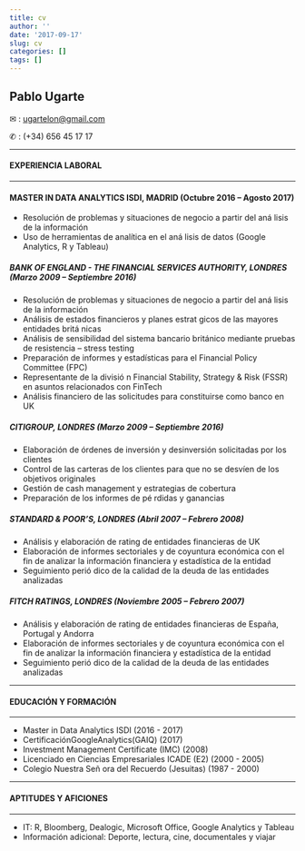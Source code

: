 ```yaml
---
title: cv
author: ''
date: '2017-09-17'
slug: cv
categories: []
tags: []
---
```


## Pablo Ugarte

 ✉ : ugartelon@gmail.com 
 
 ✆ : (+34) 656 45 17 17  
 
***
#### EXPERIENCIA LABORAL
***

#### MASTER IN DATA ANALYTICS ISDI, MADRID (Octubre 2016 – Agosto 2017)

* Resolución de problemas y situaciones de negocio a partir del aná lisis de la información
* Uso de herramientas de analı́tica en el aná lisis de datos (Google Analytics, R y Tableau)

##### BANK OF ENGLAND - THE FINANCIAL SERVICES AUTHORITY, LONDRES (Marzo 2009 – Septiembre 2016)

* Resolución de problemas y situaciones de negocio a partir del aná lisis de la información
* Análisis de estados financieros y planes estrat gicos de las mayores entidades britá nicas
* Análisis de sensibilidad del sistema bancario británico mediante pruebas de resistencia –
stress testing
* Preparación de informes y estadı́sticas para el Financial Policy Committee (FPC)
* Representante de la divisió n Financial Stability, Strategy & Risk (FSSR) en asuntos
relacionados con FinTech
* Análisis financiero de las solicitudes para constituirse como banco en UK

##### CITIGROUP, LONDRES  (Marzo 2009 – Septiembre 2016)

* Elaboración de órdenes de inversión y desinversión solicitadas por los clientes
* Control de las carteras de los clientes para que no se desvı́en de los objetivos originales
* Gestión de cash management y estrategias de cobertura
* Preparación de los informes de pé rdidas y ganancias

##### STANDARD & POOR’S, LONDRES (Abril 2007 – Febrero 2008)

* Análisis y elaboración de rating de entidades financieras de UK
* Elaboración de informes sectoriales y de coyuntura económica con el fin de analizar la
información financiera y estadı́stica de la entidad
* Seguimiento perió dico de la calidad de la deuda de las entidades analizadas

##### FITCH RATINGS, LONDRES (Noviembre 2005 – Febrero 2007)

* Análisis y elaboración de rating de entidades financieras de España, Portugal y Andorra
* Elaboración de informes sectoriales y de coyuntura económica con el fin de analizar la
información financiera y estadı́stica de la entidad
* Seguimiento perió dico de la calidad de la deuda de las entidades analizadas

***
#### EDUCACIÓN Y FORMACIÓN
***

* Master in Data Analytics ISDI (2016 - 2017)
* CertificaciónGoogleAnalytics(GAIQ) (2017)
* Investment Management Certificate (IMC) (2008)
* Licenciado en Ciencias Empresariales ICADE (E2) (2000 - 2005)
* Colegio Nuestra Señ ora del Recuerdo (Jesuitas) (1987 - 2000)

***
#### APTITUDES Y AFICIONES
***

* IT: R, Bloomberg, Dealogic, Microsoft Office, Google Analytics y Tableau
* Información adicional: Deporte, lectura, cine, documentales y viajar